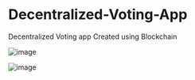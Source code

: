 # Decentralized-Voting-App

Decentralized Voting app Created using Blockchain 

![image](https://github.com/user-attachments/assets/d4fb6a1b-9954-4b67-a47d-d21d7218b64f)

![image](https://github.com/user-attachments/assets/4f37e4d5-8792-49ad-b811-a9f0fd01723b)
